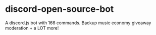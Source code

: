 # discord-open-source-bot
A discord.js bot with 166 commands. Backup music economy giveaway moderation + a LOT more!
